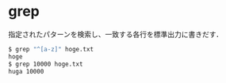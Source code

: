 # grep

指定されたパターンを検索し、一致する各行を標準出力に書きだす．

```sh
$ grep "^[a-z]" hoge.txt
hoge
$ grep 10000 hoge.txt
huga 10000
```

